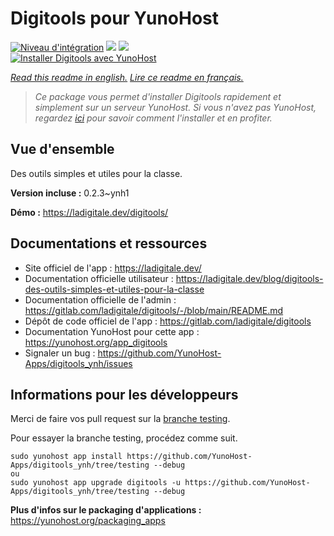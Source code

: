 # Digitools pour YunoHost

[![Niveau d'intégration](https://dash.yunohost.org/integration/digitools.svg)](https://dash.yunohost.org/appci/app/digitools) ![](https://ci-apps.yunohost.org/ci/badges/digitools.status.svg) ![](https://ci-apps.yunohost.org/ci/badges/digitools.maintain.svg)  
[![Installer Digitools avec YunoHost](https://install-app.yunohost.org/install-with-yunohost.svg)](https://install-app.yunohost.org/?app=digitools)

*[Read this readme in english.](./README.md)*
*[Lire ce readme en français.](./README_fr.md)*

> *Ce package vous permet d'installer Digitools rapidement et simplement sur un serveur YunoHost.
Si vous n'avez pas YunoHost, regardez [ici](https://yunohost.org/#/install) pour savoir comment l'installer et en profiter.*

## Vue d'ensemble

Des outils simples et utiles pour la classe.

**Version incluse :** 0.2.3~ynh1

**Démo :** https://ladigitale.dev/digitools/

## Documentations et ressources

* Site officiel de l'app : https://ladigitale.dev/
* Documentation officielle utilisateur : https://ladigitale.dev/blog/digitools-des-outils-simples-et-utiles-pour-la-classe
* Documentation officielle de l'admin : https://gitlab.com/ladigitale/digitools/-/blob/main/README.md
* Dépôt de code officiel de l'app : https://gitlab.com/ladigitale/digitools
* Documentation YunoHost pour cette app : https://yunohost.org/app_digitools
* Signaler un bug : https://github.com/YunoHost-Apps/digitools_ynh/issues

## Informations pour les développeurs

Merci de faire vos pull request sur la [branche testing](https://github.com/YunoHost-Apps/digitools_ynh/tree/testing).

Pour essayer la branche testing, procédez comme suit.
```
sudo yunohost app install https://github.com/YunoHost-Apps/digitools_ynh/tree/testing --debug
ou
sudo yunohost app upgrade digitools -u https://github.com/YunoHost-Apps/digitools_ynh/tree/testing --debug
```

**Plus d'infos sur le packaging d'applications :** https://yunohost.org/packaging_apps